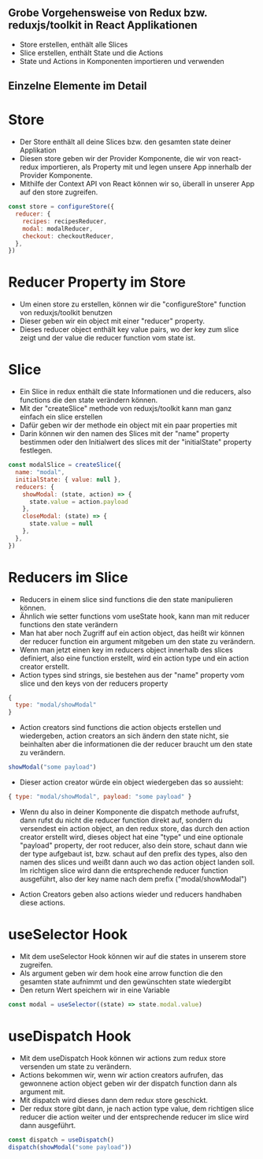 ## Grobe Vorgehensweise von Redux bzw. reduxjs/toolkit in React Applikationen

- Store erstellen, enthält alle Slices
- Slice erstellen, enthält State und die Actions
- State und Actions in Komponenten importieren und verwenden

## Einzelne Elemente im Detail

# Store

- Der Store enthält all deine Slices bzw. den gesamten state deiner Applikation
- Diesen store geben wir der Provider Komponente, die wir von react-redux importieren, als Property mit und legen unsere App innerhalb der Provider Komponente.
- Mithilfe der Context API von React können wir so, überall in unserer App auf den store zugreifen.

```js
const store = configureStore({
  reducer: {
    recipes: recipesReducer,
    modal: modalReducer,
    checkout: checkoutReducer,
  },
})
```

# Reducer Property im Store

- Um einen store zu erstellen, können wir die "configureStore" function von reduxjs/toolkit benutzen
- Dieser geben wir ein object mit einer "reducer" property.
- Dieses reducer object enthält key value pairs, wo der key zum slice zeigt und der value die reducer function vom state ist.

# Slice

- Ein Slice in redux enthält die state Informationen und die reducers, also functions die den state verändern können.
- Mit der "createSlice" methode von reduxjs/toolkit kann man ganz einfach ein slice erstellen
- Dafür geben wir der methode ein object mit ein paar properties mit
- Darin können wir den namen des Slices mit der "name" property bestimmen oder den Initialwert des slices mit der "initialState" property festlegen.

```js
const modalSlice = createSlice({
  name: "modal",
  initialState: { value: null },
  reducers: {
    showModal: (state, action) => {
      state.value = action.payload
    },
    closeModal: (state) => {
      state.value = null
    },
  },
})
```

# Reducers im Slice

- Reducers in einem slice sind functions die den state manipulieren können.
- Ähnlich wie setter functions vom useState hook, kann man mit reducer functions den state verändern
- Man hat aber noch Zugriff auf ein action object, das heißt wir können der reducer function ein argument mitgeben um den state zu verändern.
- Wenn man jetzt einen key im reducers object innerhalb des slices definiert, also eine function erstellt, wird ein action type und ein action creator erstellt.
- Action types sind strings, sie bestehen aus der "name" property vom slice und den keys von der reducers property

```js
{
  type: "modal/showModal"
}
```

- Action creators sind functions die action objects erstellen und wiedergeben, action creators an sich ändern den state nicht, sie beinhalten aber die informationen die der reducer braucht um den state zu verändern.

```js
showModal("some payload")
```

- Dieser action creator würde ein object wiedergeben das so aussieht:

```js
{ type: "modal/showModal", payload: "some payload" }
```

- Wenn du also in deiner Komponente die dispatch methode aufrufst, dann rufst du nicht die reducer function direkt auf, sondern du versendest ein action object, an den redux store, das durch den action creator erstellt wird, dieses object hat eine "type" und eine optionale "payload" property, der root reducer, also dein store, schaut dann wie der type aufgebaut ist, bzw. schaut auf den prefix des types, also den namen des slices und weißt dann auch wo das action object landen soll. Im richtigen slice wird dann die entsprechende reducer function ausgeführt, also der key name nach dem prefix ("modal/showModal")

- Action Creators geben also actions wieder und reducers handhaben diese actions.

# useSelector Hook

- Mit dem useSelector Hook können wir auf die states in unserem store zugreifen.
- Als argument geben wir dem hook eine arrow function die den gesamten state aufnimmt und den gewünschten state wiedergibt
- Den return Wert speichern wir in eine Variable

```js
const modal = useSelector((state) => state.modal.value)
```

# useDispatch Hook

- Mit dem useDispatch Hook können wir actions zum redux store versenden um state zu verändern.
- Actions bekommen wir, wenn wir action creators aufrufen, das gewonnene action object geben wir der dispatch function dann als argument mit.
- Mit dispatch wird dieses dann dem redux store geschickt.
- Der redux store gibt dann, je nach action type value, dem richtigen slice reducer die action weiter und der entsprechende reducer im slice wird dann ausgeführt.

```js
const dispatch = useDispatch()
dispatch(showModal("some payload"))
```
